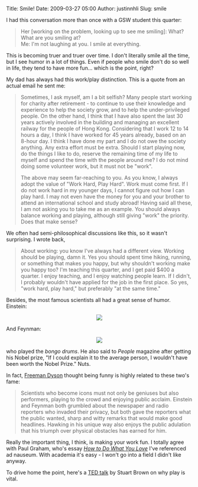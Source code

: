 Title: Smile!
Date: 2009-03-27 05:00
Author: justinnhli
Slug: smile

I had this conversation more than once with a GSW student this quarter:  

> Her [working on the problem, looking up to see me smiling]: What? What
> are you smiling at?  
> Me: I'm not laughing at you. I smile at everything.
> </p>

This is becoming truer and truer over time. I don't literally smile all
the time, but I see humor in a lot of things. Even if people who smile
don't do so well in life, they tend to have more fun... which is the
point, right?

My dad has always had this work/play distinction. This is a quote from
an actual email he sent me:  

> Sometimes, I ask myself, am I a bit selfish? Many people start working
> for charity after retirement - to continue to use their knowledge and
> experience to help the society grow, and to help the under-privileged
> people. On the other hand, I think that I have also spent the last 30
> years actively involved in the building and managing an excellent
> railway for the people of Hong Kong. Considering that I work 12 to 14
> hours a day, I think I have worked for 45 years already, based on an
> 8-hour day. I think I have done my part and I do not owe the society
> anything. Any extra effort must be extra. Should I start playing now,
> do the things I like to do, reserve the remaining time of my life to
> myself and spend the time with the people around me? I do not mind
> doing some volunteer work, but it must not be "work".
>
> </p>
> The above may seem far-reaching to you. As you know, I always adopt
> the value of "Work Hard, Play Hard". Work must come first. If I do not
> work hard in my younger days, I cannot figure out how I can play hard.
> I may not even have the money for you and your brother to attend an
> international school and study abroad! Having said all these, I am not
> asking you to take me as an example. You should always balance working
> and playing, although still giving "work" the priority. Does that make
> sense?

We often had semi-philosophical discussions like this, so it wasn't
surprising. I wrote back,  

> About working: you know I've always had a different view. Working
> should be playing, damn it. Yes you should spent time hiking, running,
> or something that makes you happy, but why shouldn't working make you
> happy too? I'm teaching this quarter, and I get paid \$400 a quarter.
> I enjoy teaching, and I enjoy watching people learn. If I didn't, I
> probably wouldn't have applied for the job in the first place. So yes,
> "work hard, play hard," but preferably "at the same time."
> </p>

Besides, the most famous scientists all had a great sense of humor.
Einstein:

<div class="separator" style="clear:both;text-align:center;">

[![](http://www.nital.it/sguardi/43/gallery/superstar/images/01_einstein.jpg)](http://www.nital.it/sguardi/43/gallery/superstar/images/01_einstein.jpg)

</div>

And Feynman:

<div class="separator" style="clear:both;text-align:center;">

[![](http://pmc.polytechnique.fr/pagesperso/dg/recherche/feynman.jpg)](http://pmc.polytechnique.fr/pagesperso/dg/recherche/feynman.jpg)

</div>

who played the *bongo drums*. He also said to *People* magazine after
getting his Nobel prize, "If I could explain it to the average person, I
wouldn't have been worth the Nobel Prize." Nuts.

In fact, [Freeman Dyson](http://en.wikipedia.org/wiki/Freeman_Dyson)
thought being funny is highly related to these two's fame:  

> Scientists who become icons must not only be geniuses but also
> performers, playing to the crowd and enjoying public acclaim. Einstein
> and Feynman both grumbled about the newspaper and radio reporters who
> invaded their privacy, but both gave the reporters what the public
> wanted, sharp and witty remarks that would make good headlines.
> Hawking in his unique way also enjoys the public adulation that his
> triumph over physical obstacles has earned for him.
> </p>

Really the important thing, I think, is making your work fun. I totally
agree with Paul Graham, who's essay [*How to Do What You
Love*](http://www.paulgraham.com/love.html) I've referenced ad nauseum.
With academia it's easy - I won't go into a field I didn't like anyway.

To drive home the point, here's a [TED
talk](http://www.ted.com/index.php/talks/stuart_brown_says_play_is_more_than_fun_it_s_vital.html)
by Stuart Brown on why play is vital.

